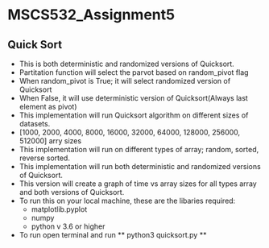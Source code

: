 # MSCS532_Assignment5

## Quick Sort
* This is both deterministic and randomized versions of Quicksort.
* Partitation function will select the parvot based on random_pivot flag
* When random_pivot is True; it will select randomized version of Quicksort 
* When False, it will use deterministic version of Quicksort(Always last element as pivot)
* This implementation will run Quicksort algorithm on different sizes of datasets.
* [1000, 2000, 4000, 8000, 16000, 32000, 64000, 128000, 256000, 512000] arry sizes
* This implementation will run on different types of array; random, sorted, reverse sorted.
* This implementation will run both deterministic and randomized versions of Quicksort.
* This version will create a graph of time vs array sizes for all types array and both versions of Quicksort.
* To run this on your local machine, these are the libaries required:
    * matplotlib.pyplot
    * numpy
    * python v 3.6 or higher
* To run open terminal and run
    ** python3 quicksort.py **
